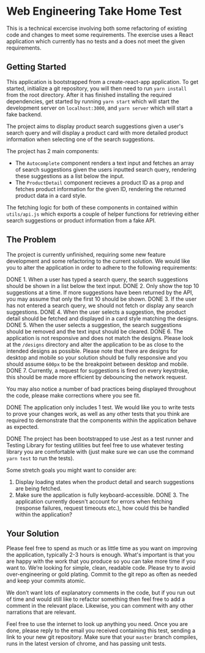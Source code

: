 # Web Engineering Take Home Test

This is a technical excercise involving both some refactoring of existing code and changes to meet some requirements. The exercise uses a React application which currently has no tests and a does not meet the given requirements.

## Getting Started

This application is bootstrapped from a create-react-app application. To get started, initialize a git repository, you will then need to run `yarn install` from the root directory. After it has finished installing the required dependencies, get started by running `yarn start` which will start the development server on `localhost:3000`, and `yarn server` which will start a fake backend.

The project aims to display product search suggestions given a user's search query and will display a product card with more detailed product information when selecting one of the search suggestions.

The project has 2 main components:

- The `Autocomplete` component renders a text input and fetches an array of search suggestions given the users inputted search query, rendering these suggestions as a list below the input.
- The `ProductDetail` component recieves a product ID as a prop and fetches product information for the given ID, rendering the returned product data in a card style.

The fetching logic for both of these components in contained within `utils/api.js` which exports a couple of helper functions for retrieving either search suggestions or product information from a fake API.

## The Problem

The project is currently unfinished, requiring some new feature development and some refactoring to the current solution. We would like you to alter the application in order to adhere to the following requirements:

DONE 1. When a user has typed a search query, the search suggestions should be shown in a list below the text input.
DONE 2. Only show the top 10 suggestions at a time. If more suggestions have been returned by the API, you may assume that only the first 10 should be shown.
DONE 3. If the user has not entered a search query, we should not fetch or display any search suggestions.
DONE 4. When the user selects a suggestion, the product detail should be fetched and displayed in a card style matching the designs.
DONE 5. When the user selects a suggestion, the search suggestions should be removed and the text input should be cleared.
DONE 6. The application is not responsive and does not match the designs. Please look at the `/designs` directory and alter the application to be as close to the intended designs as possible. Please note that there are designs for desktop and mobile so your solution should be fully responsive and you should assume `600px` to be the breakpoint between desktop and mobile.
DONE 7. Currently, a request for suggestions is fired on every keystroke, this should be made more efficient by debouncing the network request.

You may also notice a number of bad practices being displayed throughout the code, please make corrections where you see fit.

DONE The application only includes 1 test. We would like you to write tests to prove your changes work, as well as any other tests that you think are required to demonstrate that the components within the application behave as expected.

DONE The project has been bootstrapped to use Jest as a test runner and Testing Library for testing utilities but feel free to use whatever testing library you are comfortable with (just make sure we can use the command `yarn test` to run the tests).

Some stretch goals you might want to consider are:

1. Display loading states when the product detail and search suggestions are being fetched.
2. Make sure the application is fully keyboard-accessible.
DONE 3. The application currently doesn't account for errors when fetching (response failures, request timeouts etc.), how could this be handled within the application?

## Your Solution

Please feel free to spend as much or as little time as you want on improving the application, typically 2-3 hours is enough. What's important is that you are happy with the work that you produce so you can take more time if you want to. We’re looking for simple, clean, readable code. Please try to avoid over-engineering or gold plating. Commit to the git repo as often as needed and keep your commits atomic.

We don’t want lots of explanatory comments in the code, but if you run out of time and would still like to refactor something then feel free to add a comment in the relevant place. Likewise, you can comment with any other narrations that are relevant.

Feel free to use the internet to look up anything you need. Once you are done, please reply to the email you received containing this test, sending a link to your new git repository. Make sure that your `master` branch compiles, runs in the latest version of chrome, and has passing unit tests.
